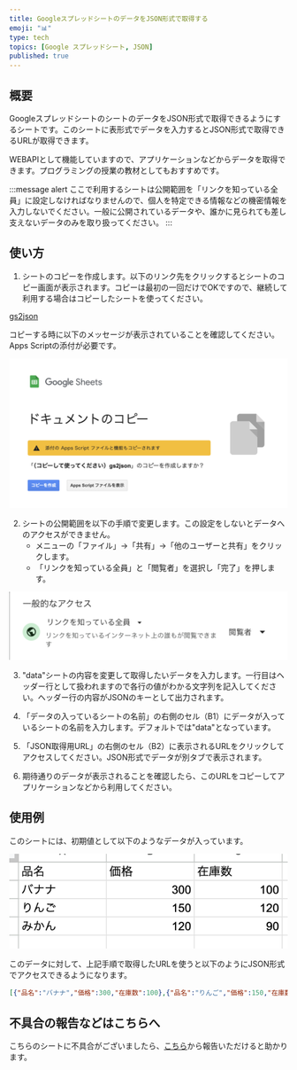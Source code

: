 ```yaml
---
title: GoogleスプレッドシートのデータをJSON形式で取得する
emoji: "📊"
type: tech
topics: [Google スプレッドシート, JSON]
published: true
---
```

## 概要
GoogleスプレッドシートのシートのデータをJSON形式で取得できるようにするシートです。このシートに表形式でデータを入力するとJSON形式で取得できるURLが取得できます。

WEBAPIとして機能していますので、アプリケーションなどからデータを取得できます。プログラミングの授業の教材としてもおすすめです。

:::message alert
ここで利用するシートは公開範囲を「リンクを知っている全員」に設定しなければなりませんので、個人を特定できる情報などの機密情報を入力しないでください。一般に公開されているデータや、誰かに見られても差し支えないデータのみを取り扱ってください。
:::


## 使い方
1. シートのコピーを作成します。以下のリンク先をクリックするとシートのコピー画面が表示されます。コピーは最初の一回だけでOKですので、継続して利用する場合はコピーしたシートを使ってください。

[gs2json](https://docs.google.com/spreadsheets/d/1w5qHIz2qMAQlbS-FV3FTB_RGcEElKjCvGzJhJqyeDD8/copy?usp=sharing)

コピーする時に以下のメッセージが表示されていることを確認してください。Apps Scriptの添付が必要です。

![](/images/google/gs2json/copy.png)

2. シートの公開範囲を以下の手順で変更します。この設定をしないとデータへのアクセスができません。
    - メニューの「ファイル」→「共有」→「他のユーザーと共有」をクリックします。
    - 「リンクを知っている全員」と「閲覧者」を選択し「完了」を押します。

![](/images/google/gs2json/access.png)

3. "data"シートの内容を変更して取得したいデータを入力します。一行目はヘッダー行として扱われますので各行の値がわかる文字列を記入してください。ヘッダー行の内容がJSONのキーとして出力されます。

4. 「データの入っているシートの名前」の右側のセル（B1）にデータが入っているシートの名前を入力します。デフォルトでは"data"となっています。
5. 「JSON取得用URL」の右側のセル（B2）に表示されるURLをクリックしてアクセスしてください。JSON形式でデータが別タブで表示されます。
6. 期待通りのデータが表示されることを確認したら、このURLをコピーしてアプリケーションなどから利用してください。

## 使用例
このシートには、初期値として以下のようなデータが入っています。

![](/images/google/gs2json/sample_data.png)

このデータに対して、上記手順で取得したURLを使うと以下のようにJSON形式でアクセスできるようになります。

```json
[{"品名":"バナナ","価格":300,"在庫数":100},{"品名":"りんご","価格":150,"在庫数":120},{"品名":"みかん","価格":120,"在庫数":90}]
```

## 不具合の報告などはこちらへ
こちらのシートに不具合がございましたら、[こちら](https://github.com/kwaka1208/issues/issues)から報告いただけると助かります。
